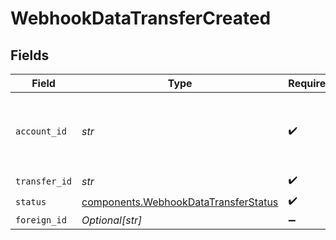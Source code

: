 # WebhookDataTransferCreated


## Fields

| Field                                                                                        | Type                                                                                         | Required                                                                                     | Description                                                                                  |
| -------------------------------------------------------------------------------------------- | -------------------------------------------------------------------------------------------- | -------------------------------------------------------------------------------------------- | -------------------------------------------------------------------------------------------- |
| `account_id`                                                                                 | *str*                                                                                        | :heavy_check_mark:                                                                           | The accountID which facilitated the transfer.                                                |
| `transfer_id`                                                                                | *str*                                                                                        | :heavy_check_mark:                                                                           | N/A                                                                                          |
| `status`                                                                                     | [components.WebhookDataTransferStatus](../../models/components/webhookdatatransferstatus.md) | :heavy_check_mark:                                                                           | N/A                                                                                          |
| `foreign_id`                                                                                 | *Optional[str]*                                                                              | :heavy_minus_sign:                                                                           | N/A                                                                                          |